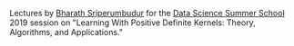 Lectures by [Bharath Sriperumbudur](http://personal.psu.edu/bks18/) for the [Data Science Summer School](https://www.ds3-datascience-polytechnique.fr) 2019 session on "Learning With Positive Definite Kernels: Theory, Algorithms, and Applications."

